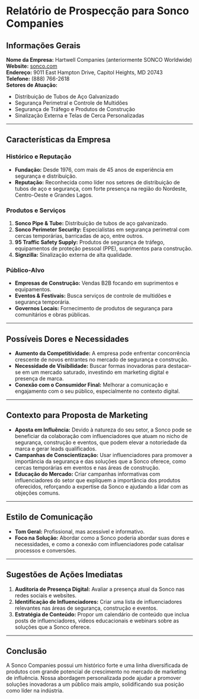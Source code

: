 # Relatório de Prospecção para Sonco Companies

## Informações Gerais
**Nome da Empresa:** Hartwell Companies (anteriormente SONCO Worldwide)  
**Website:** [sonco.com](http://www.sonco.com)  
**Endereço:** 9011 East Hampton Drive, Capitol Heights, MD 20743  
**Telefone:** (888) 766-2618  
**Setores de Atuação:**
- Distribuição de Tubos de Aço Galvanizado
- Segurança Perimetral e Controle de Multidões
- Segurança de Tráfego e Produtos de Construção
- Sinalização Externa e Telas de Cerca Personalizadas

---

## Características da Empresa
### Histórico e Reputação
- **Fundação:** Desde 1976, com mais de 45 anos de experiência em segurança e distribuição.
- **Reputação:** Reconhecida como líder nos setores de distribuição de tubos de aço e segurança, com forte presença na região do Nordeste, Centro-Oeste e Grandes Lagos.

### Produtos e Serviços
1. **Sonco Pipe & Tube:** Distribuição de tubos de aço galvanizado.
2. **Sonco Perimeter Security:** Especialistas em segurança perimetral com cercas temporárias, barricadas de aço, entre outros.
3. **95 Traffic Safety Supply:** Produtos de segurança de tráfego, equipamentos de proteção pessoal (PPE), suprimentos para construção.
4. **Signzilla:** Sinalização externa de alta qualidade.

### Público-Alvo
- **Empresas de Construção:** Vendas B2B focando em suprimentos e equipamentos.
- **Eventos & Festivais:** Busca serviços de controle de multidões e segurança temporária.
- **Governos Locais:** Fornecimento de produtos de segurança para comunitários e obras públicas.

---

## Possíveis Dores e Necessidades
- **Aumento da Competitividade:** A empresa pode enfrentar concorrência crescente de novos entrantes no mercado de segurança e construção.
- **Necessidade de Visibilidade:** Buscar formas inovadoras para destacar-se em um mercado saturado, investindo em marketing digital e presença de marca.
- **Conexão com o Consumidor Final:** Melhorar a comunicação e engajamento com o seu público, especialmente no contexto digital.

---

## Contexto para Proposta de Marketing
- **Aposta em Influência:** Devido à natureza do seu setor, a Sonco pode se beneficiar da colaboração com influenciadores que atuam no nicho de segurança, construção e eventos, que podem elevar a notoriedade da marca e gerar leads qualificados.
- **Campanhas de Conscientização:** Usar influenciadores para promover a importância da segurança e das soluções que a Sonco oferece, como cercas temporárias em eventos e nas áreas de construção.
- **Educação do Mercado:** Criar campanhas informativas com influenciadores do setor que expliquem a importância dos produtos oferecidos, reforçando a expertise da Sonco e ajudando a lidar com as objeções comuns.

---

## Estilo de Comunicação
- **Tom Geral:** Profissional, mas acessível e informativo.
- **Foco na Solução:** Abordar como a Sonco poderia abordar suas dores e necessidades, e como a conexão com influenciadores pode catalisar processos e conversões.

---

## Sugestões de Ações Imediatas
1. **Auditoria de Presença Digital:** Avaliar a presença atual da Sonco nas redes sociais e websites.
2. **Identificação de Influenciadores:** Criar uma lista de influenciadores relevantes nas áreas de segurança, construção e eventos.
3. **Estratégia de Conteúdo:** Propor um calendário de conteúdo que inclua posts de influenciadores, vídeos educacionais e webinars sobre as soluções que a Sonco oferece.

---

## Conclusão
A Sonco Companies possui um histórico forte e uma linha diversificada de produtos com grande potencial de crescimento no mercado de marketing de influência. Nossa abordagem personalizada pode ajudar a promover soluções inovadoras a um público mais amplo, solidificando sua posição como líder na indústria.